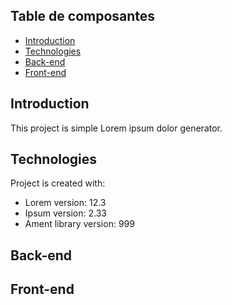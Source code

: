 ## Table de composantes 
* [Introduction](#introduction)
* [Technologies](#technologies)
* [Back-end](#back-end)
* [Front-end](#front-end)

## Introduction
This project is simple Lorem ipsum dolor generator.
	
## Technologies
Project is created with:
* Lorem version: 12.3
* Ipsum version: 2.33
* Ament library version: 999
	
## Back-end

## Front-end

